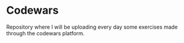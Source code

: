 # Codewars
Repository where I will be uploading every day some exercises made through the codewars platform.
